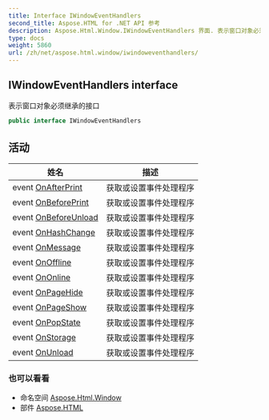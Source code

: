 ```yaml
---
title: Interface IWindowEventHandlers
second_title: Aspose.HTML for .NET API 参考
description: Aspose.Html.Window.IWindowEventHandlers 界面. 表示窗口对象必须继承的接口
type: docs
weight: 5860
url: /zh/net/aspose.html.window/iwindoweventhandlers/
---
```

## IWindowEventHandlers interface

表示窗口对象必须继承的接口

```csharp
public interface IWindowEventHandlers
```

## 活动

| 姓名 | 描述 |
| --- | --- |
| event [OnAfterPrint](../../aspose.html.window/iwindoweventhandlers/onafterprint/) | 获取或设置事件处理程序 |
| event [OnBeforePrint](../../aspose.html.window/iwindoweventhandlers/onbeforeprint/) | 获取或设置事件处理程序 |
| event [OnBeforeUnload](../../aspose.html.window/iwindoweventhandlers/onbeforeunload/) | 获取或设置事件处理程序 |
| event [OnHashChange](../../aspose.html.window/iwindoweventhandlers/onhashchange/) | 获取或设置事件处理程序 |
| event [OnMessage](../../aspose.html.window/iwindoweventhandlers/onmessage/) | 获取或设置事件处理程序 |
| event [OnOffline](../../aspose.html.window/iwindoweventhandlers/onoffline/) | 获取或设置事件处理程序 |
| event [OnOnline](../../aspose.html.window/iwindoweventhandlers/ononline/) | 获取或设置事件处理程序 |
| event [OnPageHide](../../aspose.html.window/iwindoweventhandlers/onpagehide/) | 获取或设置事件处理程序 |
| event [OnPageShow](../../aspose.html.window/iwindoweventhandlers/onpageshow/) | 获取或设置事件处理程序 |
| event [OnPopState](../../aspose.html.window/iwindoweventhandlers/onpopstate/) | 获取或设置事件处理程序 |
| event [OnStorage](../../aspose.html.window/iwindoweventhandlers/onstorage/) | 获取或设置事件处理程序 |
| event [OnUnload](../../aspose.html.window/iwindoweventhandlers/onunload/) | 获取或设置事件处理程序 |

### 也可以看看

* 命名空间 [Aspose.Html.Window](../../aspose.html.window/)
* 部件 [Aspose.HTML](../../)


